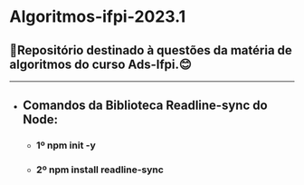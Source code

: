 # Algoritmos-ifpi-2023.1
## 📂Repositório destinado à questões da matéria de algoritmos do curso Ads-Ifpi.😊

---
+ ## Comandos da Biblioteca Readline-sync do Node:
     - ### 1º npm init -y
     - ### 2º npm install readline-sync
